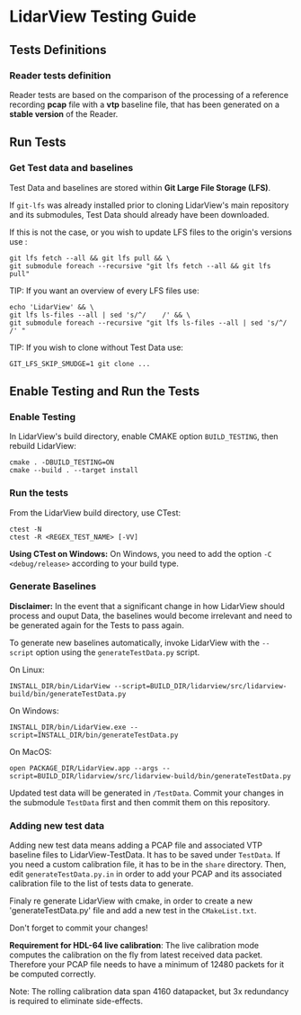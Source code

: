 # LidarView Testing Guide
## Tests Definitions
### Reader tests definition
Reader tests are based on the comparison of the processing of a reference recording
**pcap** file with a **vtp** baseline file, that has been generated on a **stable version** of the Reader.

## Run Tests
### Get Test data and baselines
Test Data and baselines are stored within **Git Large File Storage (LFS)**.

If `git-lfs` was already installed prior to cloning LidarView's main repository and its submodules, Test Data should already have been downloaded.

If this is not the case, or you wish to update LFS files to the origin's versions use :
```
git lfs fetch --all && git lfs pull && \
git submodule foreach --recursive "git lfs fetch --all && git lfs pull"
```

TIP: If you want an overview of every LFS files use:
```
echo 'LidarView' && \
git lfs ls-files --all | sed 's/^/    /' && \
git submodule foreach --recursive "git lfs ls-files --all | sed 's/^/    /' "
```

TIP: If you wish to clone without Test Data use:
```
GIT_LFS_SKIP_SMUDGE=1 git clone ...
```

## Enable Testing and Run the Tests
### Enable Testing
In LidarView's build directory, enable CMAKE option `BUILD_TESTING`, then rebuild LidarView:
```
cmake . -DBUILD_TESTING=ON
cmake --build . --target install
```

### Run the tests
From the LidarView build directory, use CTest:
```
ctest -N
ctest -R <REGEX_TEST_NAME> [-VV]
```

**Using CTest on Windows:** On Windows, you need to add the option
`-C <debug/release>` according to your build type.

### Generate Baselines
**Disclaimer:** In the event that a significant change in how LidarView should process and ouput Data,
the baselines would become irrelevant and need to be generated again for the Tests to pass again.

To generate new baselines automatically, invoke LidarView with the `--script`
option using the `generateTestData.py` script.

On Linux:
```
INSTALL_DIR/bin/LidarView --script=BUILD_DIR/lidarview/src/lidarview-build/bin/generateTestData.py
```
On Windows:
```
INSTALL_DIR/bin/LidarView.exe --script=INSTALL_DIR/bin/generateTestData.py
```
On MacOS:
```
open PACKAGE_DIR/LidarView.app --args --script=BUILD_DIR/lidarview/src/lidarview-build/bin/generateTestData.py
```
Updated test data will be generated in `/TestData`. Commit your changes in the
submodule `TestData` first and then commit them on this repository.


### Adding new test data
Adding new test data means adding a PCAP file and associated VTP baseline files to
LidarView-TestData. It has to be saved under `TestData`. If you need a custom
calibration file, it has to be in the `share` directory. Then, edit
`generateTestData.py.in` in order to add your PCAP and its associated calibration
file to the list of tests data to generate.

Finaly re generate LidarView with cmake, in order to create a new 'generateTestData.py' file
and add a new test in the `CMakeList.txt`.

Don't forget to commit your changes!


**Requirement for HDL-64 live calibration**: 
The live calibration mode computes the calibration on the fly from latest received data packet.
Therefore your PCAP file needs to have a minimum of 12480 packets for it be computed correctly.  

Note: The rolling calibration data span 4160 datapacket, but 3x redundancy is required to eliminate side-effects.

